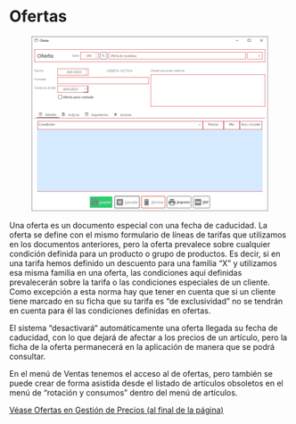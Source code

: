 # Ofertas

<figure><img src="../../.gitbook/assets/imagen (2).png" alt=""><figcaption></figcaption></figure>

Una oferta es un documento especial con una fecha de caducidad. La oferta se define con el mismo formulario de líneas de tarifas que utilizamos en los documentos anteriores, pero la oferta prevalece sobre cualquier condición definida para un producto o grupo de productos. Es decir, si en una tarifa hemos definido un descuento para una familia “X” y utilizamos esa misma familia en una oferta, las condiciones aquí definidas prevalecerán sobre la tarifa o las condiciones especiales de un cliente. Como excepción a esta norma hay que tener en cuenta que si un cliente tiene marcado en su ficha que su tarifa es “de exclusividad” no se tendrán en cuenta para él las condiciones definidas en ofertas.

El sistema “desactivará“ automáticamente una oferta llegada su fecha de caducidad, con lo que dejará de afectar a los precios de un artículo, pero la ficha de la oferta permanecerá en la aplicación de manera que se podrá consultar.

En el menú de Ventas tenemos el acceso al de ofertas, pero también se puede crear de forma asistida desde el listado de artículos obsoletos en el menú de “rotación y consumos” dentro del menú de artículos.

[Véase Ofertas en Gestión de Precios (al final de la página)](../maestros/articulos/gestion-de-precios-y-tarifas-de-ventas.md)
